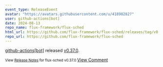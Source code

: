 ```yaml
---
event_type: ReleaseEvent
avatar: "https://avatars.githubusercontent.com/u/41898282?"
user: github-actions[bot]
date: 2024-08-13
repo_name: flux-framework/flux-sched
html_url: https://github.com/flux-framework/flux-sched/releases/tag/v0.37.0
repo_url: https://github.com/flux-framework/flux-sched
---
```


<a href='https://github.com/github-actions[bot]' target='_blank'>github-actions[bot]</a> released <a href='https://github.com/flux-framework/flux-sched/releases/tag/v0.37.0' target='_blank'>v0.37.0</a>.

<small>View [Release Notes](https://github.com/flux-framework/flux-sched/blob/v0.37.0/NEWS.md) for flux-sched v0.37.0
</small><a href='https://github.com/flux-framework/flux-sched/releases/tag/v0.37.0' target='_blank'>View Comment</a>